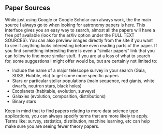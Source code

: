 ## Paper Sources
While just using Google or Google Scholar can always work, the the main source I always go to when looking for astronomy papers is [here](https://ui.adsabs.harvard.edu/). This interface gives you an easy way to search, almost all the papers will have a free pdf available (look for the arXiv option under the FULL TEXT SOURCES). You can also preview images directly from the site if you want to see if anything looks interesting before even reading parts of the paper. If you find something interesting there is even a "similar papers" link that you can follow to find more similar stuff. If you are at a loss of what to search for, some suggestions I might offer would be, but are certainly not limited to:
- Include the name of a major telescope survey in your search (Gaia, SDSS, Hubble, etc) to get some more specific papers
- Stars or particular stellar populations (main sequence, red giants, white dwarfs, neutron stars, black holes)
- Exoplanets (habitable, evolution, surveys)
- Galaxies (evolution, composition, distributions)
- Binary stars

Keep in mind that to find papers relating to more data science type applications, you can always specify terms that are more likely to apply. Terms like: survey, statistics, distribution, machine learning, etc can help make sure you are seeing fewer theory papers.
